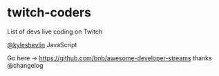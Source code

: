 # twitch-coders
List of devs live coding on Twitch

[@kyleshevlin](http://twitch.tv/kyleshevlin) JavaScript

Go here -> https://github.com/bnb/awesome-developer-streams thanks @changelog
